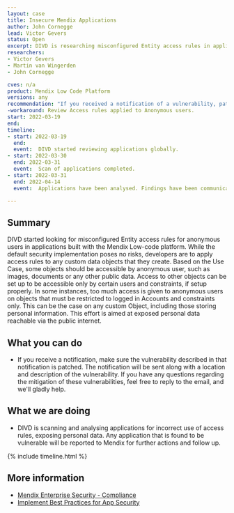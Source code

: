 ```yaml
---
layout: case
title: Insecure Mendix Applications
author: John Cornegge
lead: Victor Gevers
status: Open
excerpt: DIVD is researching misconfigured Entity access rules in applications built with the Mendix Platform.
researchers:
- Victor Gevers 
- Martin van Wingerden
- John Cornegge

cves: n/a
product: Mendix Low Code Platform
versions: any
recommendation: "If you received a notification of a vulnerability, patch your system with the information provided in this notification."
-workaround: Review Access rules applied to Anonymous users.
start: 2022-03-19
end:
timeline:
- start: 2022-03-19
  end:
  event:  DIVD started reviewing applications globally.
- start: 2022-03-30
  end: 2022-03-31
  event:  Scan of applications completed.
- start: 2022-03-31
  end: 2022-04-14
  event:  Applications have been analysed. Findings have been communicated with Mendix for further actions.

---
```

## Summary

DIVD started looking for misconfigured Entity access rules for anonymous users in applications built with the Mendix Low-code platform. While the default security implementation poses no risks, developers are to apply access rules to any custom data objects that they create. 
Based on the Use Case, some objects should be accessible by anonymous user, such as images, documents or any other public data. Access to other objects can be set up to be accessible only by certain users and constraints, if setup properly.
In some instances, too much access is given to anonymous users on objects that must be restricted to logged in Accounts and constraints only. This can be the case on any custom Object, including those storing personal information.
This effort is aimed at exposed personal data reachable via the public internet.

## What you can do

* If you receive a notification, make sure the vulnerability described in that notification is patched. The notification will be sent along with a location and description of the vulnerability. If you have any questions regarding the mitigation of these vulnerabilities, feel free to reply to the email, and we'll gladly help.

## What we are doing

* DIVD is scanning and analysing applications for incorrect use of access rules, exposing personal data. Any application that is found to be vulnerable will be reported to Mendix for further actions and follow up.

{% include timeline.html %}

## More information
* [Mendix Enterprise Security - Compliance](https://www.mendix.com/evaluation-guide/enterprise-capabilities/security/)
* [Implement Best Practices for App Security](https://docs.mendix.com/howto/security/)
